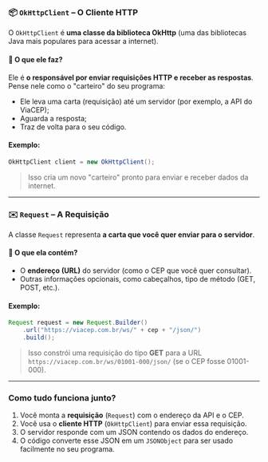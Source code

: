 ### 📦 `OkHttpClient` – O Cliente HTTP

O `OkHttpClient` é **uma classe da biblioteca OkHttp** (uma das bibliotecas Java mais populares para acessar a internet).

#### 📘 O que ele faz?

Ele é **o responsável por enviar requisições HTTP e receber as respostas**. Pense nele como o "carteiro" do seu programa:

- Ele leva uma carta (requisição) até um servidor (por exemplo, a API do ViaCEP);
- Aguarda a resposta;
- Traz de volta para o seu código.

#### Exemplo:
```java
OkHttpClient client = new OkHttpClient();
```
> Isso cria um novo "carteiro" pronto para enviar e receber dados da internet.

---

### ✉️ `Request` – A Requisição

A classe `Request` representa **a carta que você quer enviar para o servidor**.

#### 📘 O que ela contém?

- O **endereço (URL)** do servidor (como o CEP que você quer consultar).
- Outras informações opcionais, como cabeçalhos, tipo de método (GET, POST, etc.).

#### Exemplo:
```java
Request request = new Request.Builder()
    .url("https://viacep.com.br/ws/" + cep + "/json/")
    .build();
```

> Isso constrói uma requisição do tipo **GET** para a URL `https://viacep.com.br/ws/01001-000/json/` (se o CEP fosse 01001-000).

---

### Como tudo funciona junto?

1. Você monta a **requisição** (`Request`) com o endereço da API e o CEP.
2. Você usa o **cliente HTTP** (`OkHttpClient`) para enviar essa requisição.
3. O servidor responde com um JSON contendo os dados do endereço.
4. O código converte esse JSON em um `JSONObject` para ser usado facilmente no seu programa.
